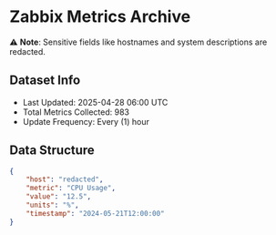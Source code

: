 # Zabbix Metrics Archive

⚠️ **Note**: Sensitive fields like hostnames and system descriptions are redacted.

## Dataset Info
- Last Updated: 2025-04-28 06:00 UTC
- Total Metrics Collected: 983
- Update Frequency: Every (1) hour

## Data Structure
```json
{
    "host": "redacted",
    "metric": "CPU Usage",
    "value": "12.5",
    "units": "%",
    "timestamp": "2024-05-21T12:00:00"
}
```
